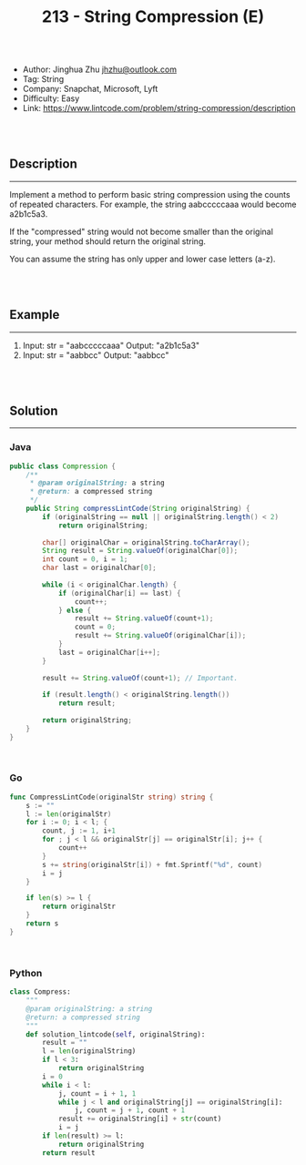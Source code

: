 # <center>213 - String Compression (E)</center> 



<br></br>

* Author: Jinghua Zhu <jhzhu@outlook.com>
* Tag: String
* Company: Snapchat, Microsoft, Lyft
* Difficulty: Easy
* Link: https://www.lintcode.com/problem/string-compression/description

<br></br>



## Description
----
Implement a method to perform basic string compression using the counts of repeated characters. For example, the string aabcccccaaa would become a2b1c5a3.

If the "compressed" string would not become smaller than the original string, your method should return the original string.

You can assume the string has only upper and lower case letters (a-z).

<br></br>



## Example
----
1. Input: str = "aabcccccaaa" Output: "a2b1c5a3"
2. Input: str = "aabbcc" Output: "aabbcc"

<br></br>



## Solution
----
### Java
```java
public class Compression {
	/**
     * @param originalString: a string
     * @return: a compressed string
     */
    public String compressLintCode(String originalString) {
        if (originalString == null || originalString.length() < 2)
            return originalString;
        
        char[] originalChar = originalString.toCharArray();
        String result = String.valueOf(originalChar[0]);
        int count = 0, i = 1;
        char last = originalChar[0];
        
        while (i < originalChar.length) {
            if (originalChar[i] == last) {
                count++;
            } else {
                result += String.valueOf(count+1);
                count = 0;
                result += String.valueOf(originalChar[i]);
            }
            last = originalChar[i++];
        }
        
        result += String.valueOf(count+1); // Important.
        
        if (result.length() < originalString.length())
            return result;
        
        return originalString;
    }
}
```

<br>


### Go
```go
func CompressLintCode(originalStr string) string {
	s := ""
	l := len(originalStr)
	for i := 0; i < l; {
		count, j := 1, i+1
		for ; j < l && originalStr[j] == originalStr[i]; j++ {
			count++
		}
		s += string(originalStr[i]) + fmt.Sprintf("%d", count)
		i = j
	}

	if len(s) >= l {
		return originalStr
	}
	return s
}
```

<br>


### Python
```python
class Compress:
    """
    @param originalString: a string
    @return: a compressed string
    """
    def solution_lintcode(self, originalString):
        result = ""
        l = len(originalString)
        if l < 3:
            return originalString
        i = 0
        while i < l:
            j, count = i + 1, 1
            while j < l and originalString[j] == originalString[i]:
                j, count = j + 1, count + 1
            result += originalString[i] + str(count)
            i = j
        if len(result) >= l:
            return originalString
        return result
```